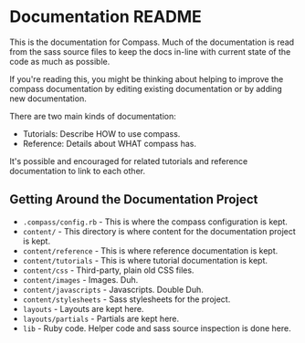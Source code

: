 Documentation README
====================

This is the documentation for Compass. Much of the documentation is read from the
sass source files to keep the docs in-line with current state of the code as much as
possible.

If you're reading this, you might be thinking about helping to improve the compass documentation by editing existing documentation or by adding new documentation.

There are two main kinds of documentation:

* Tutorials: Describe HOW to use compass.
* Reference: Details about WHAT compass has.

It's possible and encouraged for related tutorials and reference documentation to
link to each other.

## Getting Around the Documentation Project

* `.compass/config.rb` - This is where the compass configuration is kept.
* `content/` - This directory is where content for the documentation project is kept.
* `content/reference` - This is where reference documentation is kept.
* `content/tutorials` - This is where tutorial documentation is kept.
* `content/css` - Third-party, plain old CSS files.
* `content/images` - Images. Duh.
* `content/javascripts` - Javascripts. Double Duh.
* `content/stylesheets` - Sass stylesheets for the project.
* `layouts` - Layouts are kept here.
* `layouts/partials` - Partials are kept here.
* `lib` - Ruby code. Helper code and sass source inspection is done here.
